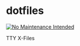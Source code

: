 # dotfiles

[![No Maintenance Intended](http://unmaintained.tech/badge.svg)](http://unmaintained.tech/)

TTY X-Files

